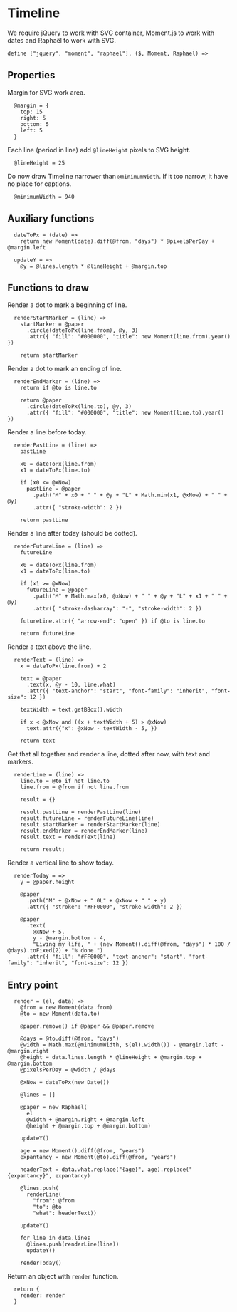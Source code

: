 # Timeline

We require jQuery to work with SVG container, Moment.js to work with dates and Raphaël to work with SVG.

    define ["jquery", "moment", "raphael"], ($, Moment, Raphael) =>

## Properties

Margin for SVG work area.

      @margin = {
        top: 15
        right: 5
        bottom: 5
        left: 5
      }


Each line (period in line) add `@lineHeight` pixels to SVG height.

      @lineHeight = 25


Do now draw Timeline narrower than `@minimumWidth`. If it too narrow, it have no place for captions.

      @minimumWidth = 940


## Auxiliary functions

      dateToPx = (date) =>
        return new Moment(date).diff(@from, "days") * @pixelsPerDay + @margin.left

      updateY = =>
        @y = @lines.length * @lineHeight + @margin.top


## Functions to draw

Render a dot to mark a beginning of line.

      renderStartMarker = (line) =>
        startMarker = @paper
          .circle(dateToPx(line.from), @y, 3)
          .attr({ "fill": "#000000", "title": new Moment(line.from).year() })

        return startMarker


Render a dot to mark an ending of line.

      renderEndMarker = (line) =>
        return if @to is line.to

        return @paper
          .circle(dateToPx(line.to), @y, 3)
          .attr({ "fill": "#000000", "title": new Moment(line.to).year() })


Render a line before today.

      renderPastLine = (line) =>
        pastLine

        x0 = dateToPx(line.from)
        x1 = dateToPx(line.to)

        if (x0 <= @xNow)
          pastLine = @paper
            .path("M" + x0 + " " + @y + "L" + Math.min(x1, @xNow) + " " + @y)
            .attr({ "stroke-width": 2 })

        return pastLine


Render a line after today (should be dotted).

      renderFutureLine = (line) =>
        futureLine

        x0 = dateToPx(line.from)
        x1 = dateToPx(line.to)

        if (x1 >= @xNow)
          futureLine = @paper
            .path("M" + Math.max(x0, @xNow) + " " + @y + "L" + x1 + " " + @y)
            .attr({ "stroke-dasharray": "-", "stroke-width": 2 })

        futureLine.attr({ "arrow-end": "open" }) if @to is line.to

        return futureLine


Render a text above the line.

      renderText = (line) =>
        x = dateToPx(line.from) + 2

        text = @paper
          .text(x, @y - 10, line.what)
          .attr({ "text-anchor": "start", "font-family": "inherit", "font-size": 12 })

        textWidth = text.getBBox().width

        if x < @xNow and ((x + textWidth + 5) > @xNow)
          text.attr({"x": @xNow - textWidth - 5, })

        return text


Get that all together and render a line, dotted after now, with text and markers.

      renderLine = (line) =>
        line.to = @to if not line.to
        line.from = @from if not line.from

        result = {}

        result.pastLine = renderPastLine(line)
        result.futureLine = renderFutureLine(line)
        result.startMarker = renderStartMarker(line)
        result.endMarker = renderEndMarker(line)
        result.text = renderText(line)

        return result;


Render a vertical line to show today.

      renderToday = =>
        y = @paper.height

        @paper
          .path("M" + @xNow + " 0L" + @xNow + " " + y)
          .attr({ "stroke": "#FF0000", "stroke-width": 2 })

        @paper
          .text(
            @xNow + 5,
            y - @margin.bottom - 4,
            "Living my life, " + (new Moment().diff(@from, "days") * 100 / @days).toFixed(2) + "% done.")
          .attr({ "fill": "#FF0000", "text-anchor": "start", "font-family": "inherit", "font-size": 12 })


## Entry point

      render = (el, data) =>
        @from = new Moment(data.from)
        @to = new Moment(data.to)

        @paper.remove() if @paper && @paper.remove

        @days = @to.diff(@from, "days")
        @width = Math.max(@minimumWidth, $(el).width()) - @margin.left - @margin.right
        @height = data.lines.length * @lineHeight + @margin.top + @margin.bottom
        @pixelsPerDay = @width / @days

        @xNow = dateToPx(new Date())

        @lines = []

        @paper = new Raphael(
          el
          @width + @margin.right + @margin.left
          @height + @margin.top + @margin.bottom)

        updateY()

        age = new Moment().diff(@from, "years")
        expantancy = new Moment(@to).diff(@from, "years")

        headerText = data.what.replace("{age}", age).replace("{expantancy}", expantancy)

        @lines.push(
          renderLine(
            "from": @from
            "to": @to
            "what": headerText))

        updateY()

        for line in data.lines
          @lines.push(renderLine(line))
          updateY()

        renderToday()

Return an object with `render` function.

      return {
        render: render
      }